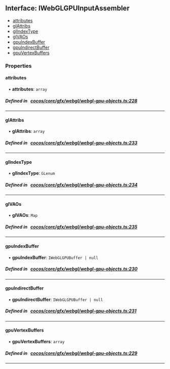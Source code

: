 ## Interface: IWebGLGPUInputAssembler

- [attributes](#attributes)
- [glAttribs](#glAttribs)
- [glIndexType](#glIndexType)
- [glVAOs](#glVAOs)
- [gpuIndexBuffer](#gpuIndexBuffer)
- [gpuIndirectBuffer](#gpuIndirectBuffer)
- [gpuVertexBuffers](#gpuVertexBuffers)

### Properties

#### attributes

<div style="margin-left: 10px;">


• **attributes**: ``array``

</div>


##### Defined in &nbsp;   [cocos/core/gfx/webgl/webgl-gpu-objects.ts:228](https://github.com/cocos-creator/engine/blob/c7bf6b8a9/cocos/core/gfx/webgl/webgl-gpu-objects.ts#L228)&nbsp;

___
#### glAttribs

<div style="margin-left: 10px;">


• **glAttribs**: ``array``

</div>


##### Defined in &nbsp;   [cocos/core/gfx/webgl/webgl-gpu-objects.ts:233](https://github.com/cocos-creator/engine/blob/c7bf6b8a9/cocos/core/gfx/webgl/webgl-gpu-objects.ts#L233)&nbsp;

___
#### glIndexType

<div style="margin-left: 10px;">


• **glIndexType**: ``GLenum``

</div>


##### Defined in &nbsp;   [cocos/core/gfx/webgl/webgl-gpu-objects.ts:234](https://github.com/cocos-creator/engine/blob/c7bf6b8a9/cocos/core/gfx/webgl/webgl-gpu-objects.ts#L234)&nbsp;

___
#### glVAOs

<div style="margin-left: 10px;">


• **glVAOs**: ``Map``

</div>


##### Defined in &nbsp;   [cocos/core/gfx/webgl/webgl-gpu-objects.ts:235](https://github.com/cocos-creator/engine/blob/c7bf6b8a9/cocos/core/gfx/webgl/webgl-gpu-objects.ts#L235)&nbsp;

___
#### gpuIndexBuffer

<div style="margin-left: 10px;">


• **gpuIndexBuffer**: ``IWebGLGPUBuffer | null``

</div>


##### Defined in &nbsp;   [cocos/core/gfx/webgl/webgl-gpu-objects.ts:230](https://github.com/cocos-creator/engine/blob/c7bf6b8a9/cocos/core/gfx/webgl/webgl-gpu-objects.ts#L230)&nbsp;

___
#### gpuIndirectBuffer

<div style="margin-left: 10px;">


• **gpuIndirectBuffer**: ``IWebGLGPUBuffer | null``

</div>


##### Defined in &nbsp;   [cocos/core/gfx/webgl/webgl-gpu-objects.ts:231](https://github.com/cocos-creator/engine/blob/c7bf6b8a9/cocos/core/gfx/webgl/webgl-gpu-objects.ts#L231)&nbsp;

___
#### gpuVertexBuffers

<div style="margin-left: 10px;">


• **gpuVertexBuffers**: ``array``

</div>


##### Defined in &nbsp;   [cocos/core/gfx/webgl/webgl-gpu-objects.ts:229](https://github.com/cocos-creator/engine/blob/c7bf6b8a9/cocos/core/gfx/webgl/webgl-gpu-objects.ts#L229)&nbsp;

___

